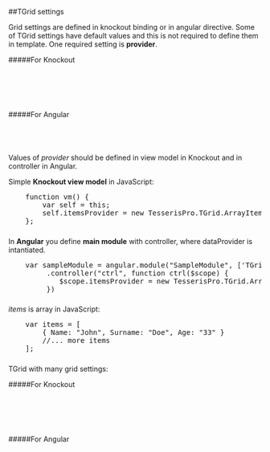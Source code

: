 ﻿##TGrid settings

Grid settings are defined in knockout binding or in angular directive.
Some of TGrid settings have default values and this is not required to define them in template. One required setting is **provider**.

#####For Knockout
<!--Start the highlighter-->
<pre class="brush: html">
	<div id="test-knockout" data-bind="tgrid: { provider: itemsProvider}">
	</div>
</pre>

#####For Angular

<pre class="brush: html">
	<t-grid id="test-angular" provider="itemsProvider">
	</t-grid>
</pre>

#####

Values of *provider* should be defined in view model in Knockout and in controller in Angular.

Simple **Knockout view model** in JavaScript:

<pre class="brush: js">
    function vm() {
        var self = this;
        self.itemsProvider = new TesserisPro.TGrid.ArrayItemsProvider(items);
    };
</pre>
#####
In **Angular** you define **main module** with controller, where dataProvider is intantiated.

<pre class="brush: js">
    var sampleModule = angular.module("SampleModule", ['TGrid'])
		 .controller("ctrl", function ctrl($scope) {
		 	$scope.itemsProvider = new TesserisPro.TGrid.ArrayItemsProvider(items);
		 })
</pre>
#####
*items* is array in JavaScript:

<pre class="brush: js">
    var items = [
        { Name: "John", Surname: "Doe", Age: "33" }
        //... more items
    ];
</pre>
#####

TGrid with many grid settings:

#####For Knockout
<!--Start the highlighter-->
<pre class="brush: html">
	<div id="test-knockout" data-bind="tgrid: { provider: itemsProvider, enableFiltering: true }">
	</div>
</pre>

#####For Angular

<pre class="brush: html">
	<t-grid id="test-angular" provider="itemsProvider" enablefiltering ="true" enablesorting ="true">
	</t-grid>
</pre>

#####

<script type="text/javascript">
    SyntaxHighlighter.highlight();
</script>

